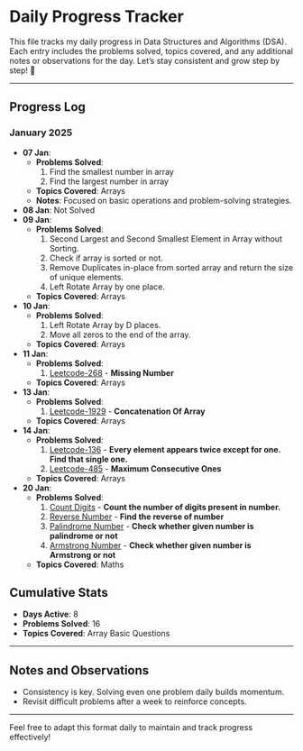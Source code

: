 # Daily Progress Tracker

This file tracks my daily progress in Data Structures and Algorithms (DSA). Each entry includes the problems solved, topics covered, and any additional notes or observations for the day. Let’s stay consistent and grow step by step! 🚀

---

## Progress Log

### **January 2025**
- **07 Jan**:
  - **Problems Solved**:
    1. Find the smallest number in array
    2. Find the largest number in array
  - **Topics Covered**: Arrays
  - **Notes**: Focused on basic operations and problem-solving strategies.
- **08 Jan**: Not Solved
- **09 Jan**:
  - **Problems Solved**:
    1. Second Largest and Second Smallest Element in Array without Sorting.
    2. Check if array is sorted or not.
    3. Remove Duplicates in-place from sorted array and return the size of unique elements.
    4. Left Rotate Array by one place. 
  - **Topics Covered**: Arrays
- **10 Jan**:
  - **Problems Solved**:
    1. Left Rotate Array by D places.
    2. Move all zeros to the end of the array.
  - **Topics Covered**: Arrays
- **11 Jan**:
  - **Problems Solved**:
    1. [Leetcode-268](https://leetcode.com/problems/missing-number/description/) - **Missing Number**
  - **Topics Covered**: Arrays
- **13 Jan**:
  - **Problems Solved**:
    1. [Leetcode-1929](https://leetcode.com/problems/concatenation-of-array/description/) - **Concatenation Of Array**
  - **Topics Covered**: Arrays
- **14 Jan**:
  - **Problems Solved**:
    1. [Leetcode-136](https://leetcode.com/problems/single-number/description/) - **Every element appears twice except for one. Find that single one.**
    2. [Leetcode-485](https://leetcode.com/problems/max-consecutive-ones/description/) - **Maximum Consecutive Ones**
  - **Topics Covered**: Arrays
- **20 Jan**:
  - **Problems Solved**:
    1. [Count Digits](https://github.com/SachinSS45/Daily-DSA-Practice/blob/master/02_Maths/Program01.java) - **Count the number of digits present in number.**
    2. [Reverse Number]([https://leetcode.com/problems/max-consecutive-ones/description/](https://github.com/SachinSS45/Daily-DSA-Practice/blob/master/02_Maths/Program02.java)) - **Find the reverse of number**
    3. [Palindrome Number](https://github.com/SachinSS45/Daily-DSA-Practice/blob/master/02_Maths/Program03.java) - **Check whether given number is palindrome or not**
    4. [Armstrong Number](https://github.com/SachinSS45/Daily-DSA-Practice/blob/master/02_Maths/Program04.java) - **Check whether given number is Armstrong or not**
  - **Topics Covered**: Maths

    
## Cumulative Stats
- **Days Active**: 8
- **Problems Solved**: 16
- **Topics Covered**: Array Basic Questions

---

## Notes and Observations
- Consistency is key. Solving even one problem daily builds momentum.
- Revisit difficult problems after a week to reinforce concepts.

---

Feel free to adapt this format daily to maintain and track progress effectively!
